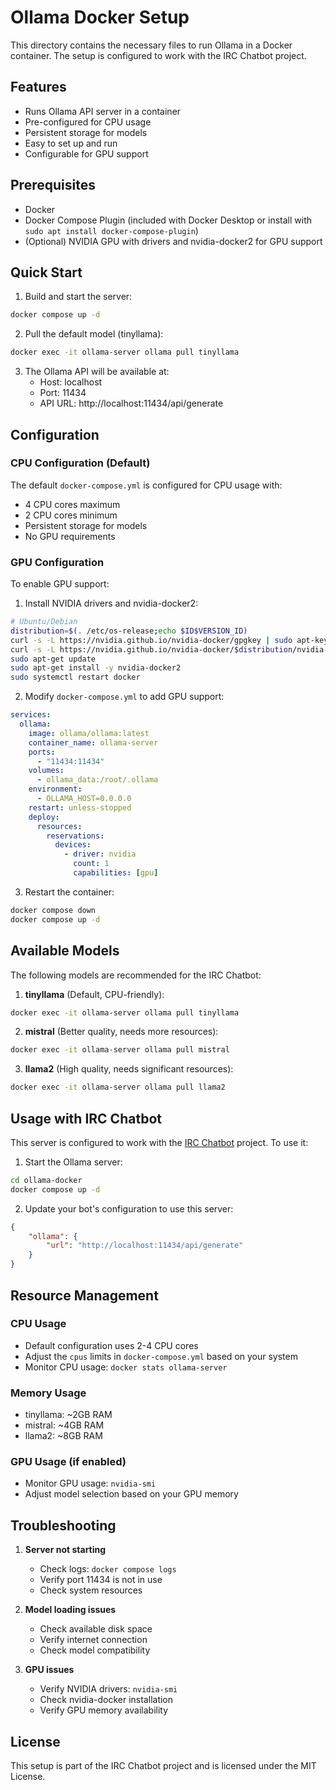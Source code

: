 # Ollama Docker Setup

This directory contains the necessary files to run Ollama in a Docker container. The setup is configured to work with the IRC Chatbot project.

## Features

- Runs Ollama API server in a container
- Pre-configured for CPU usage
- Persistent storage for models
- Easy to set up and run
- Configurable for GPU support

## Prerequisites

- Docker
- Docker Compose Plugin (included with Docker Desktop or install with `sudo apt install docker-compose-plugin`)
- (Optional) NVIDIA GPU with drivers and nvidia-docker2 for GPU support

## Quick Start

1. Build and start the server:
```bash
docker compose up -d
```

2. Pull the default model (tinyllama):
```bash
docker exec -it ollama-server ollama pull tinyllama
```

3. The Ollama API will be available at:
   - Host: localhost
   - Port: 11434
   - API URL: http://localhost:11434/api/generate

## Configuration

### CPU Configuration (Default)

The default `docker-compose.yml` is configured for CPU usage with:
- 4 CPU cores maximum
- 2 CPU cores minimum
- Persistent storage for models
- No GPU requirements

### GPU Configuration

To enable GPU support:

1. Install NVIDIA drivers and nvidia-docker2:
```bash
# Ubuntu/Debian
distribution=$(. /etc/os-release;echo $ID$VERSION_ID)
curl -s -L https://nvidia.github.io/nvidia-docker/gpgkey | sudo apt-key add -
curl -s -L https://nvidia.github.io/nvidia-docker/$distribution/nvidia-docker.list | sudo tee /etc/apt/sources.list.d/nvidia-docker.list
sudo apt-get update
sudo apt-get install -y nvidia-docker2
sudo systemctl restart docker
```

2. Modify `docker-compose.yml` to add GPU support:
```yaml
services:
  ollama:
    image: ollama/ollama:latest
    container_name: ollama-server
    ports:
      - "11434:11434"
    volumes:
      - ollama_data:/root/.ollama
    environment:
      - OLLAMA_HOST=0.0.0.0
    restart: unless-stopped
    deploy:
      resources:
        reservations:
          devices:
            - driver: nvidia
              count: 1
              capabilities: [gpu]
```

3. Restart the container:
```bash
docker compose down
docker compose up -d
```

## Available Models

The following models are recommended for the IRC Chatbot:

1. **tinyllama** (Default, CPU-friendly):
```bash
docker exec -it ollama-server ollama pull tinyllama
```

2. **mistral** (Better quality, needs more resources):
```bash
docker exec -it ollama-server ollama pull mistral
```

3. **llama2** (High quality, needs significant resources):
```bash
docker exec -it ollama-server ollama pull llama2
```

## Usage with IRC Chatbot

This server is configured to work with the [IRC Chatbot](https://github.com/nrdgrrrl/IRC-Chatbot) project. To use it:

1. Start the Ollama server:
```bash
cd ollama-docker
docker compose up -d
```

2. Update your bot's configuration to use this server:
```json
{
    "ollama": {
        "url": "http://localhost:11434/api/generate"
    }
}
```

## Resource Management

### CPU Usage
- Default configuration uses 2-4 CPU cores
- Adjust the `cpus` limits in `docker-compose.yml` based on your system
- Monitor CPU usage: `docker stats ollama-server`

### Memory Usage
- tinyllama: ~2GB RAM
- mistral: ~4GB RAM
- llama2: ~8GB RAM

### GPU Usage (if enabled)
- Monitor GPU usage: `nvidia-smi`
- Adjust model selection based on your GPU memory

## Troubleshooting

1. **Server not starting**
   - Check logs: `docker compose logs`
   - Verify port 11434 is not in use
   - Check system resources

2. **Model loading issues**
   - Check available disk space
   - Verify internet connection
   - Check model compatibility

3. **GPU issues**
   - Verify NVIDIA drivers: `nvidia-smi`
   - Check nvidia-docker installation
   - Verify GPU memory availability

## License

This setup is part of the IRC Chatbot project and is licensed under the MIT License. 